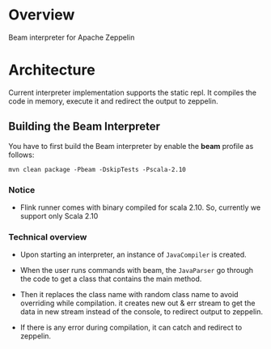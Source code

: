 # Overview
Beam interpreter for Apache Zeppelin

# Architecture
Current interpreter implementation supports the static repl. It compiles the code in memory, execute it and redirect the output to zeppelin.

## Building the Beam Interpreter
You have to first build the Beam interpreter by enable the **beam** profile as follows:

```
mvn clean package -Pbeam -DskipTests -Pscala-2.10
```

### Notice
- Flink runner comes with binary compiled for scala 2.10. So, currently we support only Scala 2.10

### Technical overview

 * Upon starting an interpreter, an instance of `JavaCompiler` is created. 

 * When the user runs commands with beam, the `JavaParser` go through the code to get a class that contains the main method.
 
 * Then it replaces the class name with random class name to avoid overriding while  compilation. it creates new out & err stream to get the data in new stream instead of the console, to redirect output to zeppelin.
 
 * If there is any error during compilation, it can catch and redirect to zeppelin.
